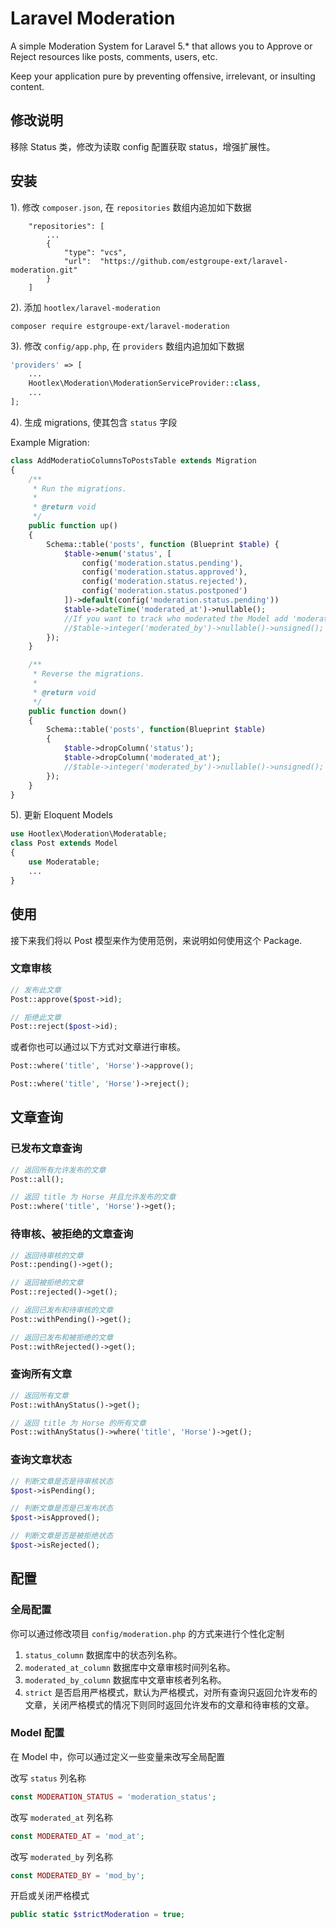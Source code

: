 # Laravel Moderation

A simple Moderation System for Laravel 5.* that allows you to Approve or Reject resources like posts, comments, users, etc.

Keep your application pure by preventing offensive, irrelevant, or insulting content.

## 修改说明

移除 Status 类，修改为读取 config 配置获取 status，增强扩展性。

## 安装

1). 修改 `composer.json`, 在 `repositories` 数组内追加如下数据

```
    "repositories": [
        ...
        {
            "type": "vcs",
            "url":  "https://github.com/estgroupe-ext/laravel-moderation.git"
        }
    ]
```

2). 添加 `hootlex/laravel-moderation`

```shell
composer require estgroupe-ext/laravel-moderation
```

3). 修改 `config/app.php`, 在 `providers` 数组内追加如下数据

```php
'providers' => [
    ...
    Hootlex\Moderation\ModerationServiceProvider::class,
    ...
];
```

4). 生成 migrations, 使其包含 `status` 字段

Example Migration:
```php
class AddModeratioColumnsToPostsTable extends Migration
{
    /**
     * Run the migrations.
     *
     * @return void
     */
    public function up()
    {
        Schema::table('posts', function (Blueprint $table) {
            $table->enum('status', [
                config('moderation.status.pending'),
                config('moderation.status.approved'),
                config('moderation.status.rejected'),
                config('moderation.status.postponed')
            ])->default(config('moderation.status.pending'))
            $table->dateTime('moderated_at')->nullable();
            //If you want to track who moderated the Model add 'moderated_by' too.
            //$table->integer('moderated_by')->nullable()->unsigned();
        });
    }

    /**
     * Reverse the migrations.
     *
     * @return void
     */
    public function down()
    {
        Schema::table('posts', function(Blueprint $table)
        {
            $table->dropColumn('status');
            $table->dropColumn('moderated_at');
            //$table->integer('moderated_by')->nullable()->unsigned();
        });
    }
}
```

5). 更新 Eloquent Models

```php
use Hootlex\Moderation\Moderatable;
class Post extends Model
{
    use Moderatable;
    ...
}
```

## 使用

接下来我们将以 Post 模型来作为使用范例，来说明如何使用这个 Package.

### 文章审核

```php
// 发布此文章
Post::approve($post->id);

// 拒绝此文章
Post::reject($post->id);
```

或者你也可以通过以下方式对文章进行审核。

```php
Post::where('title', 'Horse')->approve();

Post::where('title', 'Horse')->reject();
```

## 文章查询

### 已发布文章查询

```php
// 返回所有允许发布的文章
Post::all();

// 返回 title 为 Horse 并且允许发布的文章
Post::where('title', 'Horse')->get();
```

### 待审核、被拒绝的文章查询

```php
// 返回待审核的文章
Post::pending()->get();

// 返回被拒绝的文章
Post::rejected()->get();

// 返回已发布和待审核的文章
Post::withPending()->get();

// 返回已发布和被拒绝的文章
Post::withRejected()->get();
```

### 查询所有文章
```php
// 返回所有文章
Post::withAnyStatus()->get();

// 返回 title 为 Horse 的所有文章
Post::withAnyStatus()->where('title', 'Horse')->get();
```

### 查询文章状态

```php
// 判断文章是否是待审核状态
$post->isPending();

// 判断文章是否是已发布状态
$post->isApproved();

// 判断文章是否是被拒绝状态
$post->isRejected();
```

## 配置

### 全局配置

你可以通过修改项目 `config/moderation.php` 的方式来进行个性化定制

1. `status_column` 数据库中的状态列名称。
2. `moderated_at_column` 数据库中文章审核时间列名称。
2. `moderated_by_column` 数据库中文章审核者列名称。
3. `strict` 是否启用严格模式，默认为严格模式，对所有查询只返回允许发布的文章，关闭严格模式的情况下则同时返回允许发布的文章和待审核的文章。

### Model 配置

在 Model 中，你可以通过定义一些变量来改写全局配置

改写 `status` 列名称

```php
const MODERATION_STATUS = 'moderation_status';
```

改写 `moderated_at` 列名称

```php
const MODERATED_AT = 'mod_at';
```

改写 `moderated_by` 列名称

```php
const MODERATED_BY = 'mod_by';
```

开启或关闭严格模式

```php
public static $strictModeration = true;
```
